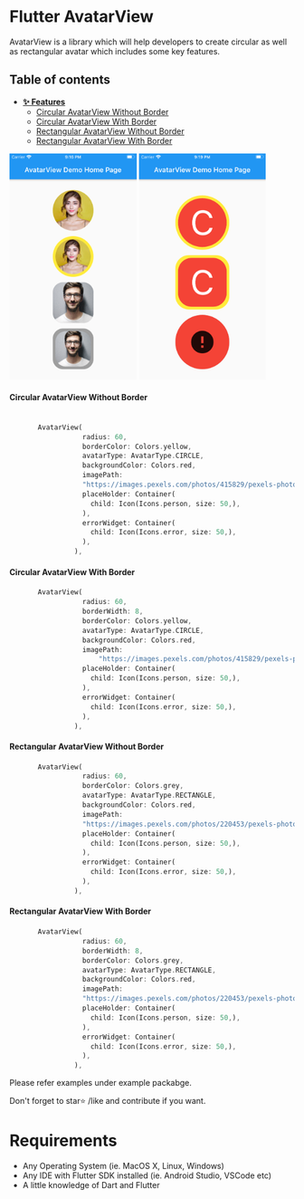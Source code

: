# Flutter AvatarView
AvatarView is a library which will help developers to create circular as well as rectangular avatar which includes some key features. 

## Table of contents
- **[✨ Features](#-features)**
   - [Circular AvatarView Without Border](#circular-avatarView-without-border)
   - [Circular AvatarView With Border](#circular-avatarView-with-border)
   - [Rectangular AvatarView Without Border](#rectangular-avatarView-without-border)
   - [Rectangular AvatarView With Border](#rectangular-avatarView-with-border)
   
<img src="images/avatar_1.png" height="400" alt="Screenshot"/>       <img src="images/avatar_2.png" height="400" alt="Screenshot"/> 

#### Circular AvatarView Without Border
```dart

       AvatarView(
                  radius: 60,
                  borderColor: Colors.yellow,
                  avatarType: AvatarType.CIRCLE,
                  backgroundColor: Colors.red,
                  imagePath:
                  "https://images.pexels.com/photos/415829/pexels-photo-415829.jpeg?cs=srgb&dl=pexels-pixabay-415829.jpg",
                  placeHolder: Container(
                    child: Icon(Icons.person, size: 50,),
                  ),
                  errorWidget: Container(
                    child: Icon(Icons.error, size: 50,),
                  ),
                ),
```
#### Circular AvatarView With Border
```dart
       AvatarView(
                  radius: 60,
                  borderWidth: 8,
                  borderColor: Colors.yellow,
                  avatarType: AvatarType.CIRCLE,
                  backgroundColor: Colors.red,
                  imagePath:
                      "https://images.pexels.com/photos/415829/pexels-photo-415829.jpeg?cs=srgb&dl=pexels-pixabay-415829.jpg",
                  placeHolder: Container(
                    child: Icon(Icons.person, size: 50,),
                  ),
                  errorWidget: Container(
                    child: Icon(Icons.error, size: 50,),
                  ),
                ),
```
#### Rectangular AvatarView Without Border
```dart
       AvatarView(
                  radius: 60,
                  borderColor: Colors.grey,
                  avatarType: AvatarType.RECTANGLE,
                  backgroundColor: Colors.red,
                  imagePath:
                  "https://images.pexels.com/photos/220453/pexels-photo-220453.jpeg?cs=srgb&dl=pexels-pixabay-220453.jpg",
                  placeHolder: Container(
                    child: Icon(Icons.person, size: 50,),
                  ),
                  errorWidget: Container(
                    child: Icon(Icons.error, size: 50,),
                  ),
                ),

```

#### Rectangular AvatarView With Border
```dart
       AvatarView(
                  radius: 60,
                  borderWidth: 8,
                  borderColor: Colors.grey,
                  avatarType: AvatarType.RECTANGLE,
                  backgroundColor: Colors.red,
                  imagePath:
                  "https://images.pexels.com/photos/220453/pexels-photo-220453.jpeg?cs=srgb&dl=pexels-pixabay-220453.jpg",
                  placeHolder: Container(
                    child: Icon(Icons.person, size: 50,),
                  ),
                  errorWidget: Container(
                    child: Icon(Icons.error, size: 50,),
                  ),
                ),

```               

Please refer examples under example packabge. 

Don't forget to star⭐ /like and contribute if you want. 

# Requirements
- Any Operating System (ie. MacOS X, Linux, Windows)
- Any IDE with Flutter SDK installed (ie. Android Studio, VSCode etc)
- A little knowledge of Dart and Flutter

 
